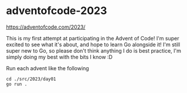 # adventofcode-2023
https://adventofcode.com/2023/

This is my first attempt at participating in the Advent of Code!
I'm super excited to see what it's about, and hope to learn Go alongside it!
I'm still super new to Go, so please don't think anything I do is best practice, I'm simply doing my best with the bits I know :D 

Run each advent like the following
```shell
cd ./src/2023/day01
go run .
```
